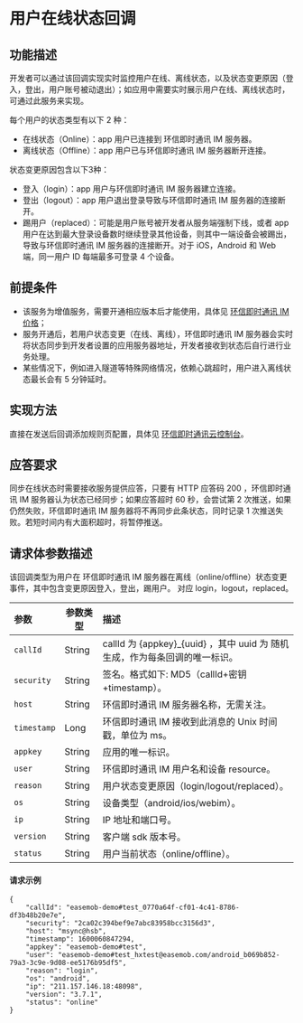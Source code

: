 # 用户在线状态回调

<Toc />

## 功能描述

开发者可以通过该回调实现实时监控用户在线、离线状态，以及状态变更原因（登入，登出，用户账号被动退出）；如应用中需要实时展示用户在线、离线状态时，可通过此服务来实现。

每个用户的状态类型有以下 2 种：

- 在线状态（Online）：app 用户已连接到 环信即时通讯 IM 服务器。
- 离线状态（Offline）：app 用户已与环信即时通讯 IM 服务器断开连接。

状态变更原因包含以下3种：

- 登入（login）：app 用户与环信即时通讯 IM 服务器建立连接。
- 登出（logout）：app 用户退出登录导致与环信即时通讯 IM 服务器的连接断开。
- 踢用户（replaced）：可能是用户账号被开发者从服务端强制下线，或者 app 用户在达到最大登录设备数时继续登录其他设备，则其中一端设备会被踢出，导致与环信即时通讯 IM 服务器的连接断开。对于 iOS，Android 和 Web 端，同一用户 ID 每端最多可登录 4 个设备。

## 前提条件

- 该服务为增值服务，需要开通相应版本后才能使用，具体见 [环信即时通讯 IM 价格](https://www.easemob.com/pricing/im)；
- 服务开通后，若用户状态变更（在线、离线），环信即时通讯 IM 服务器会实时将状态同步到开发者设置的应用服务器地址，开发者接收到状态后自行进行业务处理。
- 某些情况下，例如进入隧道等特殊网络情况，依赖心跳超时，用户进入离线状态最长会有 5 分钟延时。

## 实现方法

直接在发送后回调添加规则页配置，具体见 [环信即时通讯云控制台](https://console.easemob.com/user/login)。

## 应答要求

同步在线状态时需要接收服务提供应答，只要有 HTTP 应答码 200 ，环信即时通讯 IM 服务器认为状态已经同步；如果应答超时 60 秒，会尝试第 2 次推送，如果仍然失败，环信即时通讯 IM 服务器将不再同步此条状态，同时记录 1 次推送失败。若短时间内有大面积超时，将暂停推送。

## 请求体参数描述

该回调类型为用户在 环信即时通讯 IM 服务器在离线（online/offline）状态变更事件，其中包含变更原因登入，登出，踢用户。 对应 login，logout，replaced。

| 参数       | 参数类型 | 描述                                                         |
| :--------- | ------------ | :----------------------------------------------------------- |
| `callId`   | String       | callId 为 {appkey}_{uuid} ，其中 uuid 为 随机生成，作为每条回调的唯一标识。 |
| `security` | String       | 签名。格式如下: MD5（callId+密钥+timestamp）。               |
| `host`     | String       | 环信即时通讯 IM 服务器名称，无需关注。                            |
| `timestamp` | Long  | 环信即时通讯 IM 接收到此消息的 Unix 时间戳，单位为 ms。 |
| `appkey`   | String       | 应用的唯一标识。                                             |
| `user`     | String       | 环信即时通讯 IM 用户名和设备 resource。                           |
| `reason`   | String       | 用户状态变更原因（login/logout/replaced）。                  |
| `os`       | String       | 设备类型（android/ios/webim）。                              |
| `ip`       | String       | IP 地址和端口号。                                            |
| `version`  | String       | 客户端 sdk 版本号。                                          |
| `status`   | String       | 用户当前状态（online/offline）。                             |

#### 请求示例

```shell
{
    "callId": "easemob-demo#test_0770a64f-cf01-4c41-8786-df3b48b20e7e",
    "security": "2ca02c394bef9e7abc83958bcc3156d3",
    "host": "msync@hsb",
    "timestamp": 1600060847294,
    "appkey": "easemob-demo#test",
    "user": "easemob-demo#test_hxtest@easemob.com/android_b069b852-79a3-3c9e-9d08-ee5176b95df5",
    "reason": "login",
    "os": "android", 
    "ip": "211.157.146.18:48098",     
    "version": "3.7.1",
    "status": "online" 
}
```
